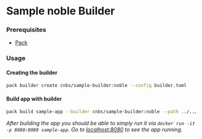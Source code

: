 # Sample noble Builder

### Prerequisites
* [Pack](https://buildpacks.io/docs/install-pack/)

### Usage

#### Creating the builder

```bash
pack builder create cnbs/sample-builder:noble --config builder.toml
```

#### Build app with builder

```bash
pack build sample-app --builder cnbs/sample-builder:noble --path ../../apps/java-maven/
```

_After building the app you should be able to simply run it via `docker run -it -p 8080:8080 sample-app`.
Go to [localhost:8080](http://localhost:8080) to see the app running._